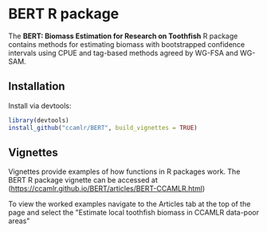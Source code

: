 BERT R package
===================

The **BERT: Biomass Estimation for Research on Toothfish** R package contains methods for estimating biomass with bootstrapped confidence intervals using CPUE and tag-based methods agreed by WG-FSA and WG-SAM.

Installation
------------

Install via devtools:

```R
library(devtools)
install_github("ccamlr/BERT", build_vignettes = TRUE)
```

Vignettes
---------

Vignettes provide examples of how functions in R packages work. The BERT R package vignette can be accessed at (https://ccamlr.github.io/BERT/articles/BERT-CCAMLR.html)

To view the worked examples navigate to the Articles tab at the top of the page and select the "Estimate local toothfish biomass in CCAMLR data-poor areas"




